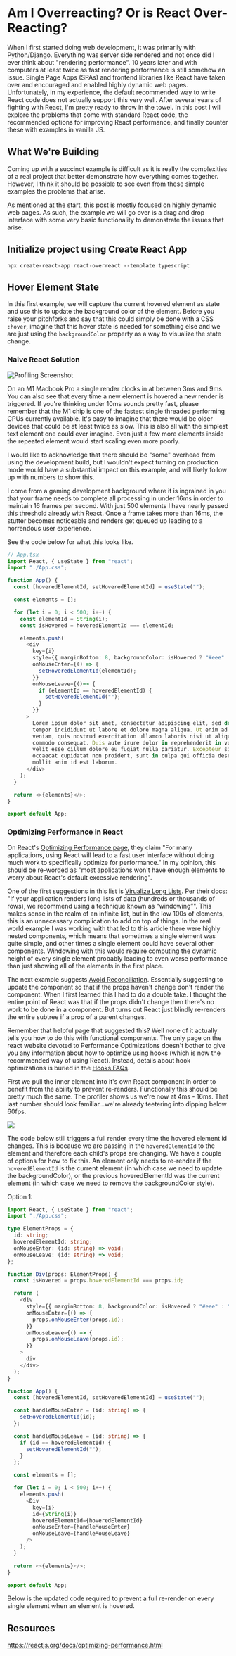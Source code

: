 # Am I Overreacting? Or is React Over-Reacting?

When I first started doing web development, it was primarily with Python/Django.  Everything was server side rendered and not once did I ever think about "rendering performance".  10 years later and with computers at least twice as fast rendering performance is still somehow an issue.  Single Page Apps (SPAs) and frontend libraries like React have taken over and encouraged and enabled highly dynamic web pages.  Unfortunately, in my experience, the default recommended way to write React code does not actually support this very well.  After several years of fighting with React, I'm pretty ready to throw in the towel.  In this post I will explore the problems that come with standard React code, the recommended options for improving React performance, and finally counter these with examples in vanilla JS.

## What We're Building

Coming up with a succinct example is difficult as it is really the complexities of a real project that better demonstrate how everything comes together.  However, I think it should be possible to see even from these simple examples the problems that arise.

As mentioned at the start, this post is mostly focused on highly dynamic web pages.  As such, the example we will go over is a drag and drop interface with some very basic functionality to demonstrate the issues that arise.

## Initialize project using Create React App

```
npx create-react-app react-overreact --template typescript
```

## Hover Element State

In this first example, we will capture the current hovered element as state and use this to update the background color of the element. Before you raise your pitchforks and say that this could simply be done with a CSS `:hover`, imagine that this hover state is needed for something else and we are just using the `backgroundColor` property as a way to visualize the state change.

### Naive React Solution

![Profiling Screenshot](/images/react-naive-hover.png)

On an M1 Macbook Pro a single render clocks in at between 3ms and 9ms.  You can also see that every time a new element is hovered a new render is triggered.  If you're thinking under 10ms sounds pretty fast, please remember that the M1 chip is one of the fastest single threaded performing CPUs currently available.  It's easy to imagine that there would be older devices that could be at least twice as slow.  This is also all with the simplest text element one could ever imagine.  Even just a few more elements inside the repeated element would start scaling even more poorly.

I would like to acknowledge that there should be "some" overhead from using the development build, but I wouldn't expect turning on production mode would have a substantial impact on this example, and will likely follow up with numbers to show this.

I come from a gaming development background where it is ingrained in you that your frame needs to complete all processing in under 16ms in order to maintain 16 frames per second.  With just 500 elements I have nearly passed this threshold already with React.  Once a frame takes more than 16ms, the stutter becomes noticeable and renders get queued up leading to a horrendous user experience.

See the code below for what this looks like.

```ts
// App.tsx
import React, { useState } from "react";
import "./App.css";

function App() {
  const [hoveredElementId, setHoveredElementId] = useState("");

  const elements = [];

  for (let i = 0; i < 500; i++) {
    const elementId = String(i);
    const isHovered = hoveredElementId === elementId;

    elements.push(
      <div 
        key={i}
        style={{ marginBottom: 8, backgroundColor: isHovered ? "#eee" : "" }}
        onMouseEnter={() => {
          setHoveredElementId(elementId);
        }}
        onMouseLeave={()=> {
          if (elementId == hoveredElementId) {
            setHoveredElementId("");
          }
        }}
      >
        Lorem ipsum dolor sit amet, consectetur adipiscing elit, sed do eiusmod
        tempor incididunt ut labore et dolore magna aliqua. Ut enim ad minim
        veniam, quis nostrud exercitation ullamco laboris nisi ut aliquip ex ea
        commodo consequat. Duis aute irure dolor in reprehenderit in voluptate
        velit esse cillum dolore eu fugiat nulla pariatur. Excepteur sint
        occaecat cupidatat non proident, sunt in culpa qui officia deserunt
        mollit anim id est laborum.
      </div>
    );
  }

  return <>{elements}</>;
}

export default App;
```

### Optimizing Performance in React

On React's [Optimizing Performance page](https://reactjs.org/docs/optimizing-performance.html), they claim "For many applications, using React will lead to a fast user interface without doing much work to specifically optimize for performance."  In my opinion, this should be re-worded as "most applications won't have enough elements to worry about React's default excessive rendering".

One of the first suggestions in this list is [Virualize Long Lists](https://reactjs.org/docs/optimizing-performance.html#virtualize-long-lists).  Per their docs: "If your application renders long lists of data (hundreds or thousands of rows), we recommend using a technique known as “windowing”".  This makes sense in the realm of an infinite list, but in the low 100s of elements, this is an unnecessary complication to add on top of things. In the real world example I was working with that led to this article there were highly nested components, which means that sometimes a single element was quite simple, and other times a single element could have several other components.  Windowing with this would require computing the dynamic height of every single element probably leading to even worse performance than just showing all of the elements in the first place.

The next example suggests [Avoid Reconciliation](https://reactjs.org/docs/optimizing-performance.html#avoid-reconciliation). Essentially suggesting to update the component so that if the props haven't change don't render the component.  When I first learned this I had to do a double take.  I thought the entire point of React was that if the props didn't change then there's no work to be done in a component.  But turns out React just blindly re-renders the entire subtree if a prop of a parent changes.

Remember that helpful page that suggested this?  Well none of it actually tells you how to do this with functional components.  The only page on the react website devoted to Performance Optimizations doesn't bother to give you any information about how to optimize using hooks (which is now the recommended way of using React).  Instead, details about hook optimizations is buried in the [Hooks FAQs](https://reactjs.org/docs/hooks-faq.html#performance-optimizations).

First we pull the inner element into it's own React component in order to benefit from the ability to prevent re-renders.  Functionally this should be pretty much the same.  The profiler shows us we're now at 4ms - 16ms.  That last number should look familiar...we're already teetering into dipping below 60fps.

![](/images/react-separate-component.png)

The code below still triggers a full render every time the hovered element id changes.  This is because we are passing in the `hoveredElementId` to the element and therefore each child's props are changing.  We have a couple of options for how to fix this.  An element only needs to re-render if the `hoveredElementId` is the current element (in which case we need to update the backgroundColor), or the previous hoveredElementId was the current element (in which case we need to remove the backgroundColor style).

Option 1:



```ts
import React, { useState } from "react";
import "./App.css";

type ElementProps = {
  id: string;
  hoveredElementId: string;
  onMouseEnter: (id: string) => void;
  onMouseLeave: (id: string) => void;
};

function Div(props: ElementProps) {
  const isHovered = props.hoveredElementId === props.id;

  return (
    <div
      style={{ marginBottom: 8, backgroundColor: isHovered ? "#eee" : "" }}
      onMouseEnter={() => {
        props.onMouseEnter(props.id);
      }}
      onMouseLeave={() => {
        props.onMouseLeave(props.id);
      }}
    >
      div
    </div>
  );
}

function App() {
  const [hoveredElementId, setHoveredElementId] = useState("");

  const handleMouseEnter = (id: string) => {
    setHoveredElementId(id);
  };

  const handleMouseLeave = (id: string) => {
    if (id == hoveredElementId) {
      setHoveredElementId("");
    }
  };

  const elements = [];

  for (let i = 0; i < 500; i++) {
    elements.push(
      <Div
        key={i}
        id={String(i)}
        hoveredElementId={hoveredElementId}
        onMouseEnter={handleMouseEnter}
        onMouseLeave={handleMouseLeave}
      />
    );
  }

  return <>{elements}</>;
}

export default App;
```

Below is the updated code required to prevent a full re-render on every single element when an element is hovered.

## Resources

https://reactjs.org/docs/optimizing-performance.html